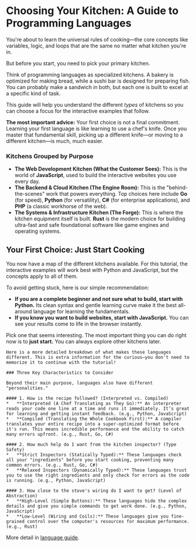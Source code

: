 # Choosing Your Kitchen: A Guide to Programming Languages

You're about to learn the universal rules of cooking—the core concepts like variables, logic, and loops that are the same no matter what kitchen you're in.

But before you start, you need to pick your primary kitchen.

Think of programming languages as specialized kitchens. A bakery is optimized for making bread, while a sushi bar is designed for preparing fish. You can probably make a sandwich in both, but each one is built to excel at a specific kind of task.

This guide will help you understand the different *types* of kitchens so you can choose a focus for the interactive examples that follow.

**The most important advice:** Your first choice is not a final commitment. Learning your first language is like learning to use a chef's knife. Once you master that fundamental skill, picking up a different knife—or moving to a different kitchen—is much, much easier.

### Kitchens Grouped by Purpose

*   **The Web Development Kitchen (What the Customer Sees):** This is the world of **JavaScript**, used to build the interactive websites you use every day.
*   **The Backend & Cloud Kitchen (The Engine Room):** This is the "behind-the-scenes" work that powers everything. Top choices here include **Go** (for speed), **Python** (for versatility), **C#** (for enterprise applications), and **PHP** (a classic workhorse of the web).
*   **The Systems & Infrastructure Kitchen (The Forge):** This is where the kitchen equipment itself is built. **Rust** is the modern choice for building ultra-fast and safe foundational software like game engines and operating systems.

## Your First Choice: Just Start Cooking

You now have a map of the different kitchens available. For this tutorial, the interactive examples will work best with Python and JavaScript, but the concepts apply to all of them.

To avoid getting stuck, here is our simple recommendation:

*   **If you are a complete beginner and not sure what to build, start with Python.** Its clean syntax and gentle learning curve make it the best all-around language for learning the fundamentals.
*   **If you know you want to build websites, start with JavaScript.** You can see your results come to life in the browser instantly.

Pick one that seems interesting. The most important thing you can do right now is to **just start.** You can always explore other kitchens later.

```admonish info title="Want to go deeper? Learn about the different types of kitchens." collapsible=true
Here is a more detailed breakdown of what makes these languages different. This is extra information for the curious—you don't need to memorize it to continue with the tutorial!

### Three Key Characteristics to Consider

Beyond their main purpose, languages also have different "personalities."

#### 1. How is the recipe followed? (Interpreted vs. Compiled)
*   **Interpreted (A Chef Translating as They Go):** An interpreter reads your code one line at a time and runs it immediately. It’s great for learning and getting instant feedback. (e.g., Python, JavaScript)
*   **Compiled (Translating the Whole Cookbook First):** A compiler translates your entire recipe into a super-optimized format before it's run. This means incredible performance and the ability to catch many errors upfront. (e.g., Rust, Go, C#)

#### 2. How much help do I want from the kitchen inspector? (Type Safety)
*   **Strict Inspectors (Statically Typed):** These languages check all your "ingredients" before you start cooking, preventing many common errors. (e.g., Rust, Go, C#)
*   **Relaxed Inspectors (Dynamically Typed):** These languages trust you to use the right ingredients and only check for errors as the code is running. (e.g., Python, JavaScript)

#### 3. How close to the stove's wiring do I want to get? (Level of Abstraction)
*   **High-Level (Simple Buttons):** These languages hide the complex details and give you simple commands to get work done. (e.g., Python, JavaScript)
*   **Low-Level (Wiring and Coils):** These languages give you fine-grained control over the computer's resources for maximum performance. (e.g., Rust)

```

More detail in [language guide](../language-guide/language-table.md).
